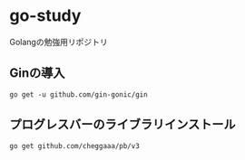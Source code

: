 # go-study
Golangの勉強用リポジトリ

## Ginの導入

```
go get -u github.com/gin-gonic/gin
```

## プログレスバーのライブラリインストール

```
go get github.com/cheggaaa/pb/v3
```
